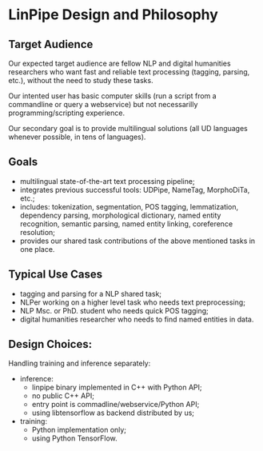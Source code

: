 # LinPipe Design and Philosophy

## Target Audience

Our expected target audience are fellow NLP and digital humanities researchers
who want fast and reliable text processing (tagging, parsing, etc.), without the
need to study these tasks.

Our intented user has basic computer skills (run a script from a commandline or
query a webservice) but not necessarilly programming/scripting experience.

Our secondary goal is to provide multilingual solutions (all UD languages
whenever possible, in tens of languages).

## Goals

- multilingual state-of-the-art text processing pipeline;
- integrates previous successful tools: UDPipe, NameTag, MorphoDiTa, etc.;
- includes: tokenization, segmentation, POS tagging, lemmatization, dependency
  parsing, morphological dictionary, named entity recognition, semantic parsing,
  named entity linking, coreference resolution;
- provides our shared task contributions of the above mentioned tasks in one
  place.

## Typical Use Cases

- tagging and parsing for a NLP shared task;
- NLPer working on a higher level task who needs text preprocessing;
- NLP Msc. or PhD. student who needs quick POS tagging;
- digital humanities researcher who needs to find named entities in data.

## Design Choices:

Handling training and inference separately:

- inference:
  - linpipe binary implemented in C++ with Python API;
  - no public C++ API;
  - entry point is commadline/webservice/Python API;
  - using libtensorflow as backend distributed by us;
- training:
  - Python implementation only;
  - using Python TensorFlow.
